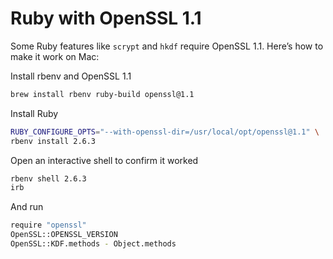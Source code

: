 # Ruby with OpenSSL 1.1

Some Ruby features like `scrypt` and `hkdf` require OpenSSL 1.1. Here’s how to make it work on Mac:

Install rbenv and OpenSSL 1.1

```sh
brew install rbenv ruby-build openssl@1.1
```

Install Ruby

```sh
RUBY_CONFIGURE_OPTS="--with-openssl-dir=/usr/local/opt/openssl@1.1" \
rbenv install 2.6.3
```

Open an interactive shell to confirm it worked

```sh
rbenv shell 2.6.3
irb
```

And run

```sh
require "openssl"
OpenSSL::OPENSSL_VERSION
OpenSSL::KDF.methods - Object.methods
```

